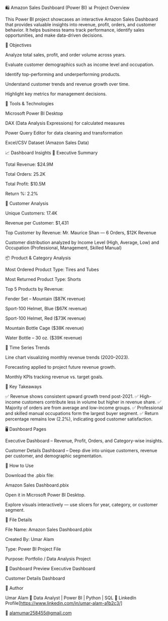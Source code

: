 🛍️ Amazon Sales Dashboard (Power BI)
📊 Project Overview

This Power BI project showcases an interactive Amazon Sales Dashboard that provides valuable insights into revenue, profit, orders, and customer behavior.
It helps business teams track performance, identify sales opportunities, and make data-driven decisions.

🎯 Objectives

Analyze total sales, profit, and order volume across years.

Evaluate customer demographics such as income level and occupation.

Identify top-performing and underperforming products.

Understand customer trends and revenue growth over time.

Highlight key metrics for management decisions.

🧩 Tools & Technologies

Microsoft Power BI Desktop

DAX (Data Analysis Expressions) for calculated measures

Power Query Editor for data cleaning and transformation

Excel/CSV Dataset (Amazon Sales Data)

📈 Dashboard Insights
🧾 Executive Summary

Total Revenue: $24.9M

Total Orders: 25.2K

Total Profit: $10.5M

Return %: 2.2%

👥 Customer Analysis

Unique Customers: 17.4K

Revenue per Customer: $1,431

Top Customer by Revenue: Mr. Maurice Shan — 6 Orders, $12K Revenue

Customer distribution analyzed by Income Level (High, Average, Low) and Occupation (Professional, Management, Skilled Manual)

📦 Product & Category Analysis

Most Ordered Product Type: Tires and Tubes

Most Returned Product Type: Shorts

Top 5 Products by Revenue:

Fender Set – Mountain ($87K revenue)

Sport-100 Helmet, Blue ($67K revenue)

Sport-100 Helmet, Red ($73K revenue)

Mountain Bottle Cage ($38K revenue)

Water Bottle – 30 oz. ($39K revenue)

📅 Time Series Trends

Line chart visualizing monthly revenue trends (2020–2023).

Forecasting applied to project future revenue growth.

Monthly KPIs tracking revenue vs. target goals.

🧠 Key Takeaways

✅ Revenue shows consistent upward growth trend post-2021.
✅ High-income customers contribute less in volume but higher in revenue share.
✅ Majority of orders are from average and low-income groups.
✅ Professional and skilled manual occupations form the largest buyer segment.
✅ Return percentage remains low (2.2%), indicating good customer satisfaction.

🖥️ Dashboard Pages

Executive Dashboard – Revenue, Profit, Orders, and Category-wise insights.

Customer Details Dashboard – Deep dive into unique customers, revenue per customer, and demographic segmentation.

🚀 How to Use

Download the .pbix file:

Amazon Sales Dashboard.pbix


Open it in Microsoft Power BI Desktop.

Explore visuals interactively — use slicers for year, category, or customer segment.

📂 File Details

File Name: Amazon Sales Dashboard.pbix

Created By: Umar Alam

Type: Power BI Project File

Purpose: Portfolio / Data Analysis Project

📸 Dashboard Preview
Executive Dashboard

Customer Details Dashboard

👤 Author

Umar Alam
📍 Data Analyst | Power BI | Python | SQL
🔗 LinkedIn Profile[https://www.linkedin.com/in/umar-alam-a1b2c3/]

📧 alamumar258455@gmail.com
